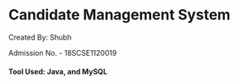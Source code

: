 # Candidate Management System  

Created By: Shubh 

Admission No. - 18SCSE1120019
            
#### Tool Used: Java, and MySQL
